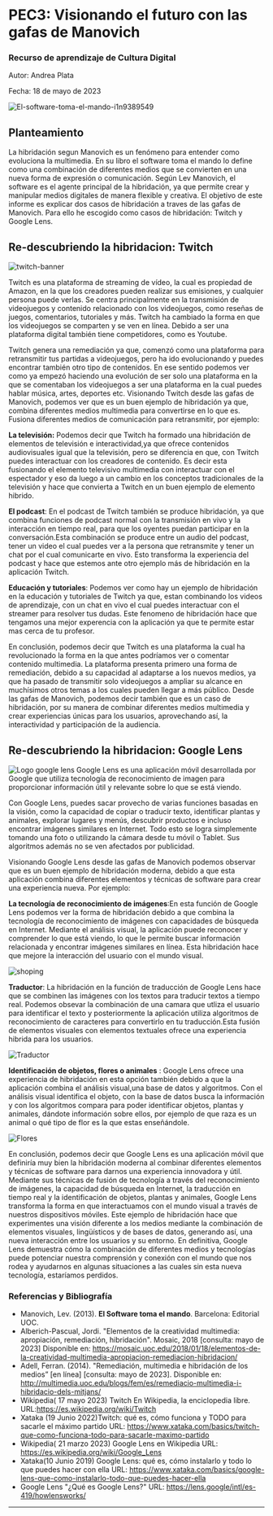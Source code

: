 # PEC3: Visionando el futuro con las gafas de Manovich 

### Recurso de aprendizaje de Cultura Digital 

Autor: Andrea Plata 

Fecha: 18 de mayo de 2023

![El-software-toma-el-mando-i1n9389549](https://github.com/Andreaaplata97/PEC3_Manovich_Reloaded/assets/132663999/546dc2ef-e07c-497d-b381-682cfc7f0edf)

## Planteamiento
La hibridación segun Manovich es un fenómeno para entender como evoluciona la multimedia. En su libro el software toma el mando lo define como una combinación de diferentes medios que se convierten en una nueva forma de expresión o comunicación. Según Lev Manovich, el software es el agente principal de la hibridación, ya que permite crear y manipular medios digitales de manera flexible y creativa.
El objetivo de este informe es explicar dos casos de hibridación a traves de las gafas de Manovich. Para ello he escogido como casos de hibridación: Twitch y Google Lens.


## Re-descubriendo la hibridacion: Twitch
![twitch-banner](https://github.com/Andreaaplata97/PEC3_Manovich_Reloaded/assets/132663999/8161336b-48ed-4030-927e-305dd41a6b14)

Twitch es una plataforma de streaming de vídeo, la cual es propiedad de Amazon, en la que los creadores pueden realizar sus emisiones, y cualquier persona puede verlas. Se centra principalmente en la transmisión de videojuegos y contenido relacionado con los videojuegos, como reseñas de juegos, comentarios, tutoriales y más. Twitch ha cambiado la forma en que los videojuegos se comparten y se ven en línea.
Debido a ser una plataforma digital también tiene competidores, como es Youtube.

Twitch genera una remediación ya que, comenzó como una plataforma para retransmitir tus partidas a videojuegos, pero ha ido evolucionando y puedes encontrar también otro tipo de contenidos. En ese sentido podemos ver como ya empezó haciendo una evolución de ser solo una plataforma en la que se comentaban los videojuegos a ser una plataforma en la cual puedes hablar música, artes, deportes etc.
Visionando Twitch desde las gafas de Manovich, podemos ver que es un buen ejemplo de hibridación ya que, combina diferentes medios multimedia para convertirse en lo que es. Fusiona diferentes medios de comunicación para retransmitir, por ejemplo:

 **La televisión:** Podemos decir que Twitch ha formado una hibridación de elementos de televisión e interactividad,ya que ofrece contenidos audiovisuales igual que la televisión, pero se diferencia en que, con Twitch puedes interactuar con los creadores de contenido. Es decir esta fusionando el elemento televisivo multimedia con interactuar con el espectador y eso da luego a un cambio en los conceptos tradicionales de la televisión y hace que convierta a Twitch en un buen ejemplo de elemento hibrido. 
 
 **El podcast**: En el podcast de Twitch también se produce hibridación, ya que combina funciones de podcast normal con la transmisión en vivo y la interacción en tiempo real, para que los oyentes puedan participar en la conversación.Esta combinación se produce entre un audio del podcast, tener un video el cual puedes ver a la persona que retransmite y tener un chat por el cual comunicarte en vivo. Esto transforma la experiencia del podcast y hace que estemos ante otro ejemplo más de hibridación en la aplicación Twitch.
 
 **Educación y tutoriales**: Podemos ver como hay un ejemplo de hibridación en la educación y tutoriales de Twitch ya que, estan combinando los videos de aprendizaje, con un chat en vivo el cual puedes interactuar con el streamer para resolver tus dudas. Este fenomeno de hibridación hace que tengamos una mejor experencia con la aplicación ya que te permite estar mas cerca de tu profesor.
 
En conclusión, podemos decir que Twitch es una plataforma la cual ha revolucionado la forma en la que antes podríamos ver o comentar contenido multimedia. La plataforma presenta primero una forma de remediación, debido a su capacidad al adaptarse a los nuevos medios, ya que ha pasado de transmitir solo videojuegos a ampliar su alcance en muchísimos otros temas a los cuales pueden llegar a más público.
Desde las gafas de Manovich, podemos decir también que es un caso de hibridación, por su manera de combinar diferentes medios multimedia y crear experiencias únicas para los usuarios, aprovechando así, la interactividad y participación de la audiencia.




## Re-descubriendo la hibridacion: Google Lens
![Logo google lens](https://github.com/Andreaaplata97/PEC3_Manovich_Reloaded/assets/132663999/15f8a9dc-fb25-4fae-81be-1e2662afd0d5)
Google Lens es una aplicación móvil desarrollada por Google que utiliza tecnología de reconocimiento de imagen para proporcionar información útil y relevante sobre lo que se está viendo.

Con Google Lens, puedes sacar provecho de varias funciones basadas en la visión, como la capacidad de copiar o traducir texto, identificar plantas y animales, explorar lugares y menús, descubrir productos e incluso encontrar imágenes similares en Internet. Todo esto se logra simplemente tomando una foto o utilizando la cámara desde tu móvil o Tablet. Sus algoritmos además no se ven afectados por publicidad.

Visionando Google Lens desde las gafas de Manovich podemos observar que es un buen ejemplo de hibridación moderna, debido a que esta aplicación combina diferentes elementos y técnicas de software para crear una experiencia nueva. Por ejemplo:

**La tecnología de reconocimiento de imágenes**:En esta función de Google Lens podemos ver la forma de hibridación debido a que combina la tecnología de reconocimiento de imágenes con capacidades de búsqueda en Internet. Mediante el análisis visual, la aplicación puede reconocer y comprender lo que está viendo, lo que le permite buscar información relacionada y encontrar imágenes similares en línea. Esta hibridación hace que mejore la interacción del usuario con el mundo visual.

![shoping](https://github.com/Andreaaplata97/PEC3_Manovich_Reloaded/assets/132663999/d7df27f3-6ebf-43ab-88b8-b7cacbe03c22)

**Traductor**: La hibridación en la función de traducción de Google Lens hace que se combinen las imágenes con los textos para traducir textos a tiempo real. Podemos obsevar la combinación de una camara que utliza el usuario para identificar el texto y posteriormente la aplicación utiliza algoritmos de reconocimiento de caracteres para convertirlo en tu traducción.Esta fusión de elementos visuales con elementos textuales ofrece una experiencia hibrida para los usuarios.

![Traductor](https://github.com/Andreaaplata97/PEC3_Manovich_Reloaded/assets/132663999/c3b7369f-e44d-49f0-b1c3-97366d0da677)

**Identificación de objetos, flores o animales** : Google Lens ofrece una experiencia de hibridación en esta opción también debido a que la aplicación combina el análisis visual,una base de datos y algoritmos. Con el análisis visual identifica el objeto, con la base de datos busca la información y con los algoritmos compara para poder identificar objetos, plantas y animales, dándote información sobre ellos, por ejemplo de que raza es un animal  o qué tipo de flor es la que estas enseñándole.

![Flores](https://github.com/Andreaaplata97/PEC3_Manovich_Reloaded/assets/132663999/27603105-0834-460f-8bca-8582899383c5)


En conclusión, podemos decir que Google Lens es una aplicación móvil que definiría muy bien la hibridación moderna al combinar diferentes elementos y técnicas de software para darnos una experiencia innovadora y útil. Mediante sus técnicas de fusión de tecnología a través del reconocimiento de imágenes, la capacidad de búsqueda en Internet, la traducción en tiempo real y la identificación de objetos, plantas y animales, Google Lens transforma la forma en que interactuamos con el mundo visual a través de nuestros dispositivos móviles. Este ejemplo de hibridación hace que experimentes una visión diferente a los medios mediante la combinación de elementos visuales, lingüísticos y de bases de datos, generando así, una nueva interacción entre los usuarios y su entorno. En definitiva, Google Lens demuestra cómo la combinación de diferentes medios y tecnologías puede potenciar nuestra comprensión y conexión con el mundo que nos rodea y ayudarnos en algunas situaciones a las cuales sin esta nueva tecnología, estaríamos perdidos.



### Referencias y Bibliografía

* Manovich, Lev. (2013). **El Software toma el mando**. Barcelona: Editorial UOC. 
* Alberich-Pascual, Jordi. "Elementos de la creatividad multimedia: apropiación, remediación, hibridación". Mosaic, 2018 [consulta: mayo de 2023] Disponible en: https://mosaic.uoc.edu/2018/01/18/elementos-de-la-creatividad-multimedia-apropiacion-remediacion-hibridacion/
* Adell, Ferran. (2014). "Remediación, multimedia e hibridación de los medios” [en línea] [consulta: mayo de 2023]. Disponible en: http://multimedia.uoc.edu/blogs/fem/es/remediacio-multimedia-i-hibridacio-dels-mitjans/
* Wikipedia( 17 mayo 2023) Twitch En Wikipedia, la enciclopedia libre. URL:https://es.wikipedia.org/wiki/Twitch
* Xataka (19 Junio 2022)Twitch: qué es, cómo funciona y TODO para sacarle el máximo partido URL: https://www.xataka.com/basics/twitch-que-como-funciona-todo-para-sacarle-maximo-partido
* Wikipedia( 21 marzo 2023) Google Lens en Wikipedia URL: https://es.wikipedia.org/wiki/Google_Lens
* Xataka(10 Junio 2019) Google Lens: qué es, cómo instalarlo y todo lo que puedes hacer con ella URL: https://www.xataka.com/basics/google-lens-que-como-instalarlo-todo-que-puedes-hacer-ella
* Google Lens "¿Qué es Google Lens?" URL: https://lens.google/intl/es-419/howlensworks/

----


